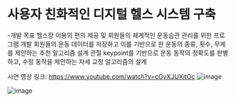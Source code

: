 # 사용자 친화적인 디지털 헬스 시스템 구축

-개발 목표
헬스장 이용의 편의 제공 및 회원들의 체계적인 운동습관 관리를 위한 프로그램 개발
회원들의 운동 데이터를 저장하고 이를 기반으로 한 운동의 종류, 횟수, 무게를 제안하는 추천 알고리즘 설계
관절 keypoint를 기반으로 운동 동작의 정확도를 판별하고, 수정 동작을 제안하는 자세 교정 알고리즘의 설계

시연 영상 링크: https://www.youtube.com/watch?v=cGyXJUXitOc
![image](https://github.com/wisdeom0/2023ESWContest_Free_1072/assets/132832024/345c610f-b38c-42fe-9e5a-f1d600b01012)


![image](https://github.com/wisdeom0/2023ESWContest_Free_1072/assets/132832024/fb495e11-811b-4189-a3d9-1b3f5144a943)
